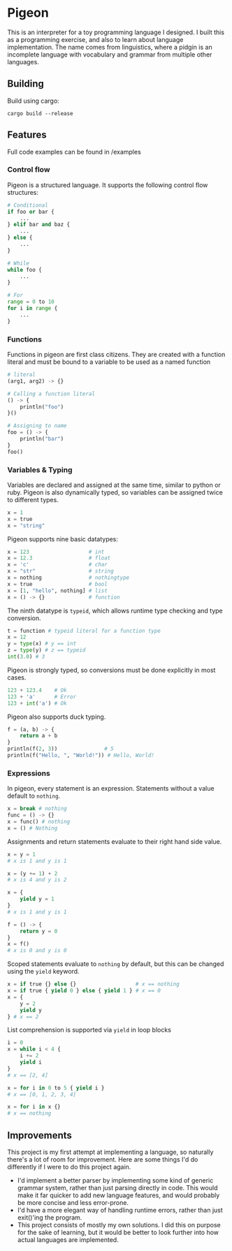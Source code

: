 # Pigeon
This is an interpreter for a toy programming language I designed. I built this as a programming exercise, and also to learn about language implementation. The name comes from linguistics, where a pidgin is an incomplete language with vocabulary and grammar from multiple other languages.

## Building
Build using cargo:

```cargo build --release```

## Features
Full code examples can be found in /examples

### Control flow
Pigeon is a structured language. It supports the following control flow structures:
```py
# Conditional 
if foo or bar {
    ...
} elif bar and baz {
    ...
} else {
    ...
}

# While
while foo {
    ...
}

# For 
range = 0 to 10
for i in range {
    ...
}
```
### Functions
Functions in pigeon are first class citizens. They are created with a function literal and must be bound to a variable to be used as a named function 
```py
# literal
(arg1, arg2) -> {}

# Calling a function literal
() -> {
    println("foo")
}()

# Assigning to name
foo = () -> {
    println("bar")
}
foo()
```
### Variables & Typing
Variables are declared and assigned at the same time, similar to python or ruby. Pigeon is also dynamically typed, so variables can be assigned twice to different types.
```py
x = 1
x = true
x = "string"
```
Pigeon supports nine basic datatypes:
```py
x = 123                   # int
x = 12.3                  # float
x = 'c'                   # char
x = "str"                 # string
x = nothing               # nothingtype
x = true                  # bool
x = [1, "hello", nothing] # list
x = () -> {}              # function
```
The ninth datatype is ```typeid```, which allows runtime type checking and type conversion.
```py
t = function # typeid literal for a function type
x = 12
y = type(x) # y == int
z = type(y) # z == typeid
int(3.0) # 3
```
Pigeon is strongly typed, so conversions must be done explicitly in most cases.
```py
123 + 123.4    # Ok
123 + 'a'      # Error
123 + int('a') # Ok
```
Pigeon also supports duck typing.
```py
f = (a, b) -> {
    return a + b
}
println(f(2, 3))               # 5
println(f("Hello, ", "World!")) # Hello, World!
```
### Expressions
In pigeon, every statement is an expression. Statements without a value default to ```nothing```.
```py
x = break # nothing
func = () -> {}
x = func() # nothing
x = () # Nothing
```
Assignments and return statements evaluate to their right hand side value.
```py
x = y = 1  
# x is 1 and y is 1

x = (y += 1) + 2 
# x is 4 and y is 2

x = {
    yield y = 1
}
# x is 1 and y is 1

f = () -> {
    return y = 0
}
x = f()
# x is 0 and y is 0
```
Scoped statements evaluate to  ```nothing``` by default, but this can be changed using the ```yield``` keyword.
```py
x = if true {} else {}                   # x == nothing
x = if true { yield 0 } else { yield 1 } # x == 0
x = {
    y = 2
    yield y
} # x == 2
```
List comprehension is supported via ```yield``` in loop blocks
```py
i = 0
x = while i < 4 {
    i += 2
    yield i
}
# x == [2, 4]

x = for i in 0 to 5 { yield i }
# x == [0, 1, 2, 3, 4]

x = for i in x {}
# x == nothing
```
## Improvements
This project is my first attempt at implementing a language, so naturally there's a lot of room for improvement. Here are some things I'd do differently if I were to do this project again.
* I'd implement a better parser by implementing some kind of generic grammar system, rather than just parsing directly in code. This would make it far quicker to add new language features, and would probably be more concise and less error-prone.
* I'd have a more elegant way of handling runtime errors, rather than just exit()'ing the program.
* This project consists of mostly my own solutions. I did this on purpose for the sake of learning, but it would be better to look further into how actual languages are implemented.
